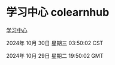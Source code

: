 # 学习中心 colearnhub
[学习中心](http://219.139.197.74:56308/colearnhub/)

2024年 10月 30日 星期三 03:50:02 CST

2024年 10月 29日 星期二 19:50:02 GMT
